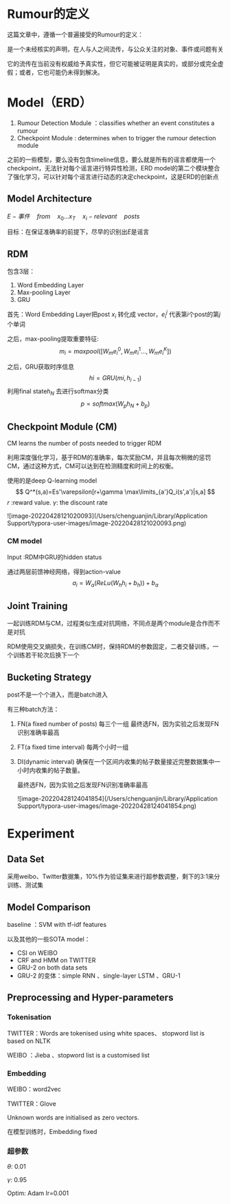 # Rumour的定义

这篇文章中，遵循一个普遍接受的Rumour的定义：

是一个未经核实的声明，在人与人之间流传，与公众关注的对象、事件或问题有关

它的流传在当前没有权威给予真实性，但它可能被证明是真实的，或部分或完全虚假；或者，它也可能仍未得到解决。

# Model（ERD）

1. Rumour Detection Module ：classifies whether an event constitutes a rumour
2. Checkpoint  Module : determines when to trigger the rumour detection module

之前的一些模型，要么没有包含timeline信息，要么就是所有的谣言都使用一个checkpoint，无法针对每个谣言进行特异性检测，ERD model的第二个模块整合了强化学习，可以针对每个谣言进行动态的决定checkpoint，这是ERD的创新点

## Model Architecture

$E-事件\quad from\quad x_0...x_T\quad x_i-relevant\quad posts$

目标：在保证准确率的前提下，尽早的识别出$E$是谣言

## RDM

包含3层：

1. Word Embedding Layer
2. Max-pooling Layer
3. GRU

首先：Word Embedding Layer把post  $x_i$  转化成 vector，$e_i^j$ 代表第$i$个post的第$j$个单词

之后，max-pooling提取重要特征:
$$
m_i= maxpool([W_me_i^0,W_me_i^1...,W_me_i^K])
$$


之后，GRU获取时序信息
$$
hi = GRU(mi, h_{i-1})
$$
利用final state$h_N$ 去进行softmax分类
$$
p = softmax(W_ph_N + b_p)
$$


## Checkpoint Module (CM)

CM learns the number of posts needed to trigger RDM

利用深度强化学习，基于RDM的准确率，每次奖励CM，并且每次稍微的惩罚CM，通过这种方式，CM可以达到在检测精度和时间上的权衡。

使用的是deep Q-learning model
$$
Q^*(s,a)=Es'\varepsilon[r+\gamma \max\limits_{a'}Q_i(s',a')|s,a]
$$
$r$ :reward value.       $\gamma$: the discount rate

![image-20220428121020093](/Users/chenguanjin/Library/Application Support/typora-user-images/image-20220428121020093.png)

### CM model

 Input :RDM中GRU的hidden status

通过两层前馈神经网络，得到action-value
$$
a_i = W_a(ReLu(W_hh_i + b_h)) + b_a 
$$

## Joint Training

一起训练RDM与CM，过程类似生成对抗网络，不同点是两个module是合作而不是对抗

RDM使用交叉熵损失，在训练CM时，保持RDM的参数固定，二者交替训练，一个训练若干轮次后换下一个

## Bucketing Strategy

post不是一个个进入，而是batch进入

有三种batch方法：

1. FN(a fixed number of posts) 每三个一组 最终选FN，因为实验之后发现FN识别准确率最高

2. FT(a fixed time interval) 每两个小时一组

3. DI(dynamic interval) 确保在一个区间内收集的帖子数量接近完整数据集中一小时内收集的帖子数量。

   

   最终选FN，因为实验之后发现FN识别准确率最高

   ![image-20220428124041854](/Users/chenguanjin/Library/Application Support/typora-user-images/image-20220428124041854.png)

# Experiment

## Data Set

采用weibo、Twitter数据集，10%作为验证集来进行超参数调整，剩下的3:1来分训练、测试集

## Model Comparison

baseline ：SVM with tf-idf features

以及其他的一些SOTA model：

- CSI on WEIBO
- CRF and HMM on TWITTER
- GRU-2 on both data sets
- GRU-2 的变体：simple RNN 、single-layer LSTM 、GRU-1

## Preprocessing and Hyper-parameters

### Tokenisation

TWITTER：Words are tokenised using white spaces、 stopword list is based on NLTK

WEIBO ：Jieba  、stopword list is a customised list

### Embedding

WEIBO：word2vec

TWITTER：Glove

Unknown words are initialised as zero vectors.

在模型训练时，Embedding fixed

### 超参数

$\theta$:   0.01

$\gamma$:   0.95

Optim: Adam   lr=0.001

